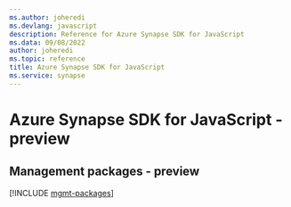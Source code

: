 ```yaml
---
ms.author: joheredi
ms.devlang: javascript
description: Reference for Azure Synapse SDK for JavaScript
ms.data: 09/08/2022
author: joheredi
ms.topic: reference
title: Azure Synapse SDK for JavaScript
ms.service: synapse
---
```

# Azure Synapse SDK for JavaScript - preview

## Management packages - preview
[!INCLUDE [mgmt-packages](synapse-mgmt-index.md)]